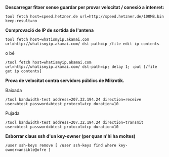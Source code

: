 **Descarregar fitxer sense guardar per provar velocitat / conexió a intenret:**

```
tool fetch host=speed.hetzner.de url=http://speed.hetzner.de/100MB.bin keep-result=no
```

**Comprovació de IP de sortida de l'antena**

```
tool fetch host=whatismyip.akamai.com url=http://whatismyip.akamai.com/ dst-path=ip /file edit ip contents
```

o bé 

```
/tool fetch host=whatismyip.akamai.com url=http://whatismyip.akamai.com/ dst-path=ip; delay 1; :put [/file get ip contents]
```

**Prova de velocitat contra servidors públics de Mikrotik.**

Baixada

```
/tool bandwidth-test address=207.32.194.24 direction=receive user=btest password=btest protocol=tcp duration=10
```

Pujada

```
/tool bandwidth-test address=207.32.194.24 direction=transmit  user=btest password=btest protocol=tcp duration=10
```

**Esborrar claus ssh d'un key-owner (per quan n'hi ha moltes)**

```
/user ssh-keys remove [ /user ssh-keys find where key-owner=ansible@ofre ]

```
